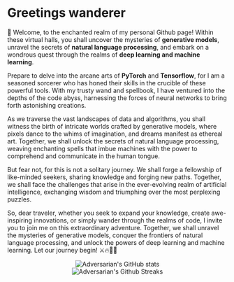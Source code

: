 # Greetings wanderer

🔮 Welcome, to the enchanted realm of my personal Github page! Within these virtual halls, you shall uncover the mysteries of **generative models**, unravel the secrets of **natural language processing**, and embark on a wondrous quest through the realms of **deep learning and machine learning**.

Prepare to delve into the arcane arts of **PyTorch** and **Tensorflow**, for I am a seasoned sorcerer who has honed their skills in the crucible of these powerful tools. With my trusty wand and spellbook, I have ventured into the depths of the code abyss, harnessing the forces of neural networks to bring forth astonishing creations.

As we traverse the vast landscapes of data and algorithms, you shall witness the birth of intricate worlds crafted by generative models, where pixels dance to the whims of imagination, and dreams manifest as ethereal art. Together, we shall unlock the secrets of natural language processing, weaving enchanting spells that imbue machines with the power to comprehend and communicate in the human tongue.

But fear not, for this is not a solitary journey. We shall forge a fellowship of like-minded seekers, sharing knowledge and forging new paths. Together, we shall face the challenges that arise in the ever-evolving realm of artificial intelligence, exchanging wisdom and triumphing over the most perplexing puzzles.

So, dear traveler, whether you seek to expand your knowledge, create awe-inspiring innovations, or simply wander through the realms of code, I invite you to join me on this extraordinary adventure. Together, we shall unravel the mysteries of generative models, conquer the frontiers of natural language processing, and unlock the powers of deep learning and machine learning. Let our journey begin! ⚔️🔥🧙‍♀️

<p align="center">
  <img src="https://github-readme-stats.vercel.app/api?username=Adversarian&show_icons=true&theme=dracula" alt="Adversarian's GitHub stats" /><br />
  <img src="https://github-readme-streak-stats.herokuapp.com/?user=Adversarian&theme=dracula" alt="Adversarian's Github Streaks" />
</p>
